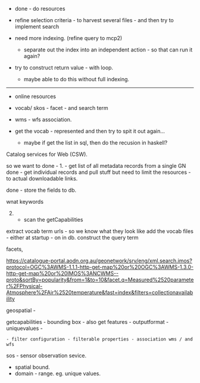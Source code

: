 
- done - do resources

- refine selection criteria - to harvest several files - and then try to implement search
- need more indexing. (refine query to mcp2)
  - separate out the index into an independent action - so that can run it again?
- try to construct return value - with loop.
  - maybe able to do this without full indexing.

------

- online resources
- vocab/ skos - facet - and search term
- wms - wfs association. 


- get the vocab - represented and then try to spit it out again...
  - maybe if get the list in sql, then do the recusion in haskell?


Catalog services for Web  (CSW).


so we want to 
  done - 1. - get list of all metadata records from a single GN
  done - get individual records and pull stuff
    but need to limit the resources - to actual downloadable links.

  done - store the fields to db.

wnat keywords

  2. - scan the getCapabilities


  extract vocab term urls - so we know what they look like
  add the vocab files - either at startup - on in db.
  construct the query term


facets,

https://catalogue-portal.aodn.org.au/geonetwork/srv/eng/xml.search.imos?protocol=OGC%3AWMS-1.1.1-http-get-map%20or%20OGC%3AWMS-1.3.0-http-get-map%20or%20IMOS%3ANCWMS--proto&sortBy=popularity&from=1&to=10&facet.q=Measured%2520parameter%2FPhysical-Atmosphere%2FAir%2520temperature&fast=index&filters=collectionavailability



geospatial - 

  getcapabilities
    - bounding box
    - also get features
    - outputformat
    - uniquevalues - 

    - filter configuration - filterable properties - association wms / and wfs

sos - sensor observation sevice. 
  - spatial bound.
  - domain - range. eg. unique values.





